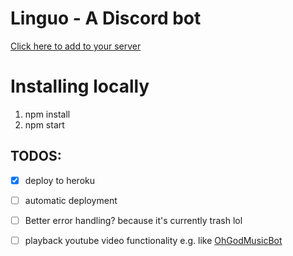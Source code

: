 # Linguo - A Discord bot
[Click here to add to your server](https://discordapp.com/oauth2/authorize?client_id=371588691845709825&scope=bot)


# Installing locally
1. npm install
2. npm start


## TODOS:
- [x] deploy to heroku
- [ ] automatic deployment
- [ ] Better error handling? because it's currently trash lol
- [ ] playback youtube video functionality e.g. like [OhGodMusicBot](https://github.com/bdistin/OhGodMusicBot)

